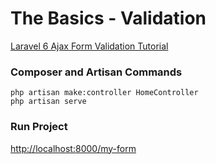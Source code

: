 # The Basics - Validation

[Laravel 6 Ajax Form Validation Tutorial](https://www.itsolutionstuff.com/post/laravel-6-ajax-form-validation-tutorialexample.html)

### Composer and Artisan Commands
```shell script
php artisan make:controller HomeController
php artisan serve
```

### Run Project
[http://localhost:8000/my-form](http://localhost:8000/my-form)
